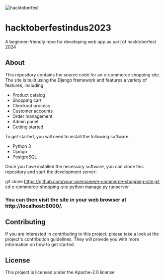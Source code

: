 ![hacktoberfest](https://github.com/industrustech/hacktoberfestindus2023/assets/93430494/8d4585cc-04ed-4c66-b3ef-f3c7bdfe2752)
# hacktoberfestindus2023
A beginner-friendly repo for developing web app as part of hacktoberfest 2024

## About

This repository contains the source code for an e-commerce shopping site. The site is built using the Django framework and features a variety of features, including
- Product catalog
- Shopping cart
- Checkout process
- Customer accounts
- Order management
- Admin panel
- Getting started

To get started, you will need to install the following software:

- Python 3
- Django
- PostgreSQL

Once you have installed the necessary software, you can clone this repository and start the development server:

git clone https://github.com/your-username/e-commerce-shopping-site.git
cd e-commerce-shopping-site
python manage.py runserver

### You can then visit the site in your web browser at http://localhost:8000/.

## Contributing

If you are interested in contributing to this project, please take a look at the project's contribution guidelines. They will provide you with more information on how to get started.

## License

This project is licensed under the Apache-2.0 license 
